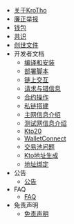 - [关于KroTho](/intro.md)
- [廉正举报](/Integrity.md)
- [钱包](/wallet.md)
- [共识](/consensus.md)
- [创世文件](/genesis.md)
- 开发者文档
    - [编译和安装](/dev/install.md)
    - [部署脚本](/dev/deploy.md)
    - [链上交互](/dev/sdk.md)
    - [请求与错信息](/dev/json-rpc.md)
    - [合约操作](/dev/contract.md)
    - [私链搭建](/dev/private_chain.md)
    <!-- - [Graph Node](/dev/graphnode.md) -->
    - [主网信息介绍](/mainnet.md)
    - [测试网信息介绍](/testnet.md)
    <!-- - [DApp治理](/dev/dapp-gov.md) -->
    - [Kto20](/dev/hrc20.md)
    - [WalletConnect](/dev/wallet-connect.md)
    <!-- - [gasprice](/dev/gasprice.md) -->
    - [交易池问题](/dev/txpool.md)
    <!-- - [挖矿交易加速](/dev/txspeedup.md) -->
    - [Kto地址生成](/dev/create_address.md)
    - [地址绑定](/dev/bingding_address.md)
- 公告
    - [公告](/Announcement.md)
- FAQ
    - [FAQ](/faq.md)
- 免责声明
    - [免责声明](/disclaimer.md)
